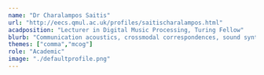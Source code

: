 ```yaml
---
name: "Dr Charalampos Saitis"
url: "http://eecs.qmul.ac.uk/profiles/saitischaralampos.html"
acadposition: "Lecturer in Digital Music Processing, Turing Fellow"
blurb: "Communication acoustics, crossmodal correspondences, sound synthesis, cognitive audio, musical haptics"
themes: ["comma","mcog"]
role: "Academic"
image: "./defaultprofile.png"
---
```

